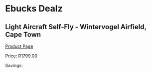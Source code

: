 
# Ebucks Dealz
## Light Aircraft Self-Fly - Wintervogel Airfield, Cape Town
[Product Page](https://www.ebucks.com/web/shop/productSelected.do?prodId=356734064&catId=322194367)

Price: R1799.00

Savings: 


	